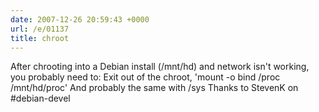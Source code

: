 ```yaml
---
date: 2007-12-26 20:59:43 +0000
url: /e/01137
title: chroot
---
```


After chrooting into a Debian install (/mnt/hd)  and network isn't working, you probably need to:
Exit out of the chroot, 'mount -o bind /proc /mnt/hd/proc'
And probably the same with /sys
Thanks to StevenK on #debian-devel
